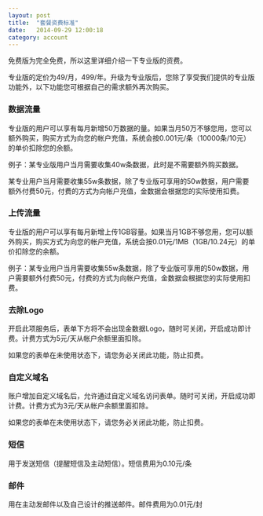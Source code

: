 ```yaml
---
layout: post
title:  "套餐资费标准"
date:   2014-09-29 12:00:18
category: account
---
```


免费版为完全免费，所以这里详细介绍一下专业版的资费。

专业版的定价为49/月，499/年。升级为专业版后，您除了享受我们提供的专业版功能外，以下功能您可根据自己的需求额外再次购买。

### 数据流量
专业版的用户可以享有每月新增50万数据的量。如果当月50万不够您用，您可以额外购买，购买方式为向您的帐户充值，系统会按0.001元/条（10000条/10元）的单价扣除您的余额。

例子：某专业版用户当月需要收集40w条数据，此时是不需要额外购买数据。
 
 某专业用户当月需要收集55w条数据，除了专业版可享用的50w数据，用户需要额外付费50元，付费的方式为向帐户充值，金数据会根据您的实际使用扣费。


### 上传流量
专业版的用户可以享有每月新增上传1GB容量。如果当月1GB不够您用，您可以额外购买，购买方式为向您的帐户充值，系统会按0.01元/1MB（1GB/10.24元）的单价扣除您的余额。

例子：某专业用户当月需要收集55w条数据，除了专业版可享用的50w数据，用户需要额外付费50元，付费的方式为向帐户充值，金数据会根据您的实际使用扣费。


### 去除Logo
开启此项服务后，表单下方将不会出现金数据Logo，随时可关闭，开启成功即计费。计费方式为5元/天从帐户余额里面扣除。

如果您的表单在未使用状态下，请您务必关闭此功能，防止扣费。


### 自定义域名
账户增加自定义域名后，允许通过自定义域名访问表单。随时可关闭，开启成功即计费。计费方式为3元/天从帐户余额里面扣除。

如果您的表单在未使用状态下，请您务必关闭此功能，防止扣费。

### 短信

用于发送短信（提醒短信及主动短信）。短信费用为0.10元/条


### 邮件

用在主动发邮件以及自己设计的推送邮件。邮件费用为0.01元/封

